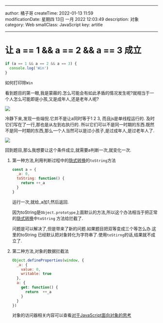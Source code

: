 

---
author:  橘子哥
createTime: 2022-01-13 11:59  
modificationDate: 星期四 13日 一月 2022 12:03:49
description: 对象
category: Web
smallClass: JavaScript
key: artitle

---

# 让 a == 1 && a == 2 && a == 3 成立

```JavaScript
if (a == 1 && a == 2 && a == 3) {
  console.log('Win')
}
```


如何打印除`Win`

看到题目的第一眼,我是蒙蔽的.怎么可能会有如此矛盾的情况发生呢?就相当于一个人怎么可能即是小孩,又是成年人,还是老年人呢?

![](image.png)

冷静下来,发现一些端倪.它并不是让a同时等于1 2 3, 而且js是单线程运行的. 及时它们写在了一行,那也是从左到右执行的. 所以它们可以不是同一时期的东西.既然不是同一时期的东西,那么一个人当然可以是过小孩子,是过成年人,是过老年人了.

![](image_1.png)

回到题目,那么我想要让这个条件成立,就需要a判断一次,就变化一次.


1. 第一种方法,利用判断过程中的[隐式转换](https://www.wolai.com/dTBSZGyCzvqZGSk3TLXsvw)的`toString`方法

	```JavaScript
	const a = {
	  _a: 0,
	  toString: function() {
	    return ++_a
	  }
	}
	
	```
	
	运行一次,就给_a加1,然后返回.
	
	因为toString是`Object.prototype`上面默认的方法,所以这个办法相当于把正常的[隐式转换](https://www.wolai.com/dTBSZGyCzvqZGSk3TLXsvw)中`toString` 方法给拦截了.
	
	问题是可以解决了,但是带来了新的问题.如果题目把双等变成三个等怎么办.这里的toString 已经默认把对象转化为字符串了.使用`toStirng`的话,结果就不成立了.
	
2. 第二种方法,对象的数据拦截法
	```JavaScript
	Object.defineProperties(window, {
	  _a: {
	    value: 0,
	    writable: true
	  },
	  a: {
	    get: function() {
	      return  ++_a
	    }
	  }
	})
	```
	
	对象的访问器相关内容可以查看[对于JavaScript面向对象的思考](https://www.wolai.com/gHrKSm75derryDEym74Rr3)



